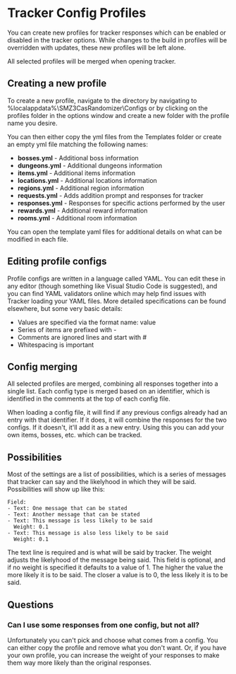 # Tracker Config Profiles

You can create new profiles for tracker responses which can be enabled or disabled in the tracker options. While changes to the build in profiles will be overridden with updates, these new profiles will be left alone.

All selected profiles will be merged when opening tracker.

## Creating a new profile

To create a new profile, navigate to the directory by navigating to %localappdata%\SMZ3CasRandomizer\Configs or by clicking on the profiles folder in the options window and create a new folder with the profile name you desire.

You can then either copy the yml files from the Templates folder or create an empty yml file matching the following names:

- **bosses.yml** - Additional boss information
- **dungeons.yml** - Additional dungeons information
- **items.yml** - Additional items information
- **locations.yml** - Additional locations information
- **regions.yml** - Additional region information
- **requests.yml** - Adds addition prompt and responses for tracker
- **responses.yml** - Responses for specific actions performed by the user
- **rewards.yml** - Additional reward information
- **rooms.yml** - Additional room information

You can open the template yaml files for additional details on what can be modified in each file.

## Editing profile configs

Profile configs are written in a language called YAML. You can edit these in any editor (though something like Visual Studio Code is suggested), and you can find YAML validators online which may help find issues with Tracker loading your YAML files. More detailed specifications can be found elsewhere, but some very basic details:

- Values are specified via the format name: value
- Series of items are prefixed with -
- Comments are ignored lines and start with #
- Whitespacing is important

## Config merging

All selected profiles are merged, combining all responses together into a single list. Each config type is merged based on an identifier, which is identified in the comments at the top of each config file.

When loading a config file, it will find if any previous configs already had an entry with that identifier. If it does, it will combine the responses for the two configs. If it doesn't, it'll add it as a new entry. Using this you can add your own items, bosses, etc. which can be tracked.

## Possibilities

Most of the settings are a list of possibilities, which is a series of messages that tracker can say and the likelyhood in which they will be said. Possibilities will show up like this:

```
Field:
- Text: One message that can be stated
- Text: Another message that can be stated
- Text: This message is less likely to be said
  Weight: 0.1
- Text: This message is also less likely to be said
  Weight: 0.1
```

The text line is required and is what will be said by tracker. The weight adjusts the likelyhood of the message being said. This field is optional, and if no weight is specified it defaults to a value of 1. The higher the value the more likely it is to be said. The closer a value is to 0, the less likely it is to be said.

## Questions

### Can I use some responses from one config, but not all?

Unfortunately you can't pick and choose what comes from a config. You can either copy the profile and remove what you don't want. Or, if you have your own profile, you can increase the weight of your responses to make them way more likely than the original responses.
